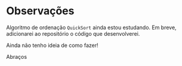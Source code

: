 # Observações

Algoritmo de ordenação `QuickSort` ainda estou estudando. Em breve, adicionarei ao repositório o código que desenvolverei.

Ainda não tenho ideia de como fazer!

Abraços
